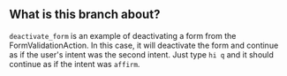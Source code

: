 ## What is this branch about?

`deactivate_form` is an example of deactivating a form from the FormValidationAction.
In this case, it will deactivate the form and continue as if the user's intent was the second intent. 
Just type `hi q` and it should continue as if the intent was `affirm`.
